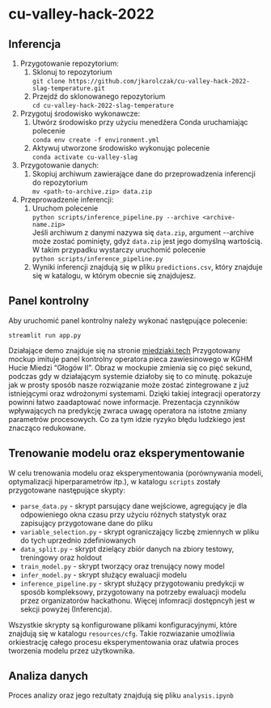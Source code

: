 # cu-valley-hack-2022

## Inferencja

1. Przygotowanie repozytorium:
    1. Sklonuj to
       repozytorium <br> ```git clone https://github.com/jkarolczak/cu-valley-hack-2022-slag-temperature.git```
    2. Przejdź do sklonowanego repozytorium <br> ```cd cu-valley-hack-2022-slag-temperature```
2. Przygotuj środowisko wykonawcze:
    1. Utwórz środowisko przy użyciu menedźera Conda uruchamiając
       polecenie <br>```conda env create -f environment.yml```
    2. Aktywuj utworzone środowisko wykonując polecenie <br>```conda activate cu-valley-slag```
3. Przygotowanie danych:
    1. Skopiuj archiwum zawierające dane do przeprowadzenia inferencji do
       repozytorium <br> ```mv <path-to-archive.zip> data.zip```
4. Przeprowadzenie inferencji:
    1. Uruchom polecenie <br> ```python scripts/inference_pipeline.py --archive <archive-name.zip>``` <br> Jeśli
       archiwum z danymi nazywa się `data.zip`, argument --archive może zostać pominięty, gdyż `data.zip` jest jego
       domyślną wartością. W takim przypadku wystarczy uruchomić
       polecenie <br> ```python scripts/inference_pipeline.py``` <br>
    2. Wyniki inferencji znajdują się w pliku `predictions.csv`, który znajduje się w katalogu, w którym obecnie się
       znajdujesz.

## Panel kontrolny

Aby uruchomić panel kontrolny należy wykonać następujące polecenie:

```
streamlit run app.py
```

Działające demo znajduje się na stronie [miedziaki.tech](http://miedziaki.tech)
Przygotowany mockup imituje panel kontrolny operatora pieca zawiesinowego w KGHM Hucie Miedzi “Głogów II”. 
Obraz w mockupie zmienia się co pięć sekund, podczas gdy w działającym systemie działoby się to co minutę. 
pokazuje jak w prosty sposób nasze rozwiązanie może zostać zintegrowane z już istniejącymi oraz wdrożonymi systemami.
Dzięki takiej integracji operatorzy powinni łatwo zaadaptować nowe informacje. Prezentacja czynników wpływających na
predykcję zwraca uwagę operatora na istotne zmiany parametrów procesowych. Co za tym idzie ryzyko błędu ludzkiego jest
znacząco redukowane.

## Trenowanie modelu oraz eksperymentowanie

W celu trenowania modelu oraz eksperymentowania (porównywania modeli, optymalizacji hiperparametrów itp.), w
katalogu `scripts` zostały przygotowane następujące skypty:

- `parse_data.py` - skrypt parsujący dane wejściowe, agregujący je dla odpowieniego okna czasu przy użyciu różnych
  statystyk oraz zapisujący przygotowane dane do pliku
- `variable_selection.py` - skrypt ograniczający liczbę zmiennych w pliku do tych uprzednio zdefiniowanych
- `data_split.py` - skrypt dzielący zbiór danych na zbiory testowy, treningowy oraz holdout
- `train_model.py` - skrypt tworzący oraz trenujący nowy model
- `infer_model.py` - skrypt służący ewaluacji modelu
- `inference_pipeline.py` - skrypt służący przygotowaniu predykcji w sposób kompleksowy, przygotowany na potrzeby
  ewaluacji modelu przez organizatorów hackathonu. Więcej infomracji dostępncyh jest w sekcji powyżej (Inferencja).

Wszystkie skrypty są konfigurowane plikami konfiguracyjnymi, które znajdują się w katalogu `resources/cfg`. Takie
rozwiazanie umożliwia orkiestrację całego procesu eksperymentowania oraz ułatwia proces tworzenia modelu przez
użytkownika.

## Analiza danych

Proces analizy oraz jego rezultaty znajdują się pliku `analysis.ipynb`
